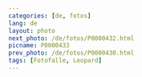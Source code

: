 ```yaml
---
categories: [de, fotos]
lang: de
layout: photo
next_photo: /de/fotos/P0000432.html
picname: P0000433
prev_photo: /de/fotos/P0000430.html
tags: [Fotofalle, Leopard]
---
```

